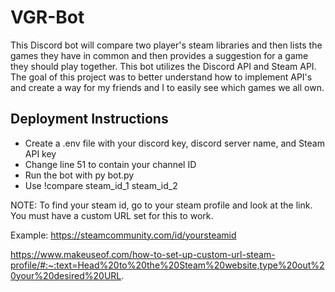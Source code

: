 # VGR-Bot
This Discord bot will compare two player's steam libraries and then lists the games they have in common and then provides a suggestion for a game they should play together.
This bot utilizes the Discord API and Steam API.
The goal of this project was to better understand how to implement API's and create a way for my friends and I to easily see which games we all own.

## Deployment Instructions
 - Create a .env file with your discord key, discord server name, and Steam API key
 - Change line 51 to contain your channel ID
 - Run the bot with py bot.py
 - Use !compare steam_id_1 steam_id_2
 
 NOTE: To find your steam id, go to your steam profile and look at the link. You must have a custom URL set for this to work.
 
 Example: https://steamcommunity.com/id/yoursteamid
 
 https://www.makeuseof.com/how-to-set-up-custom-url-steam-profile/#:~:text=Head%20to%20the%20Steam%20website,type%20out%20your%20desired%20URL.
